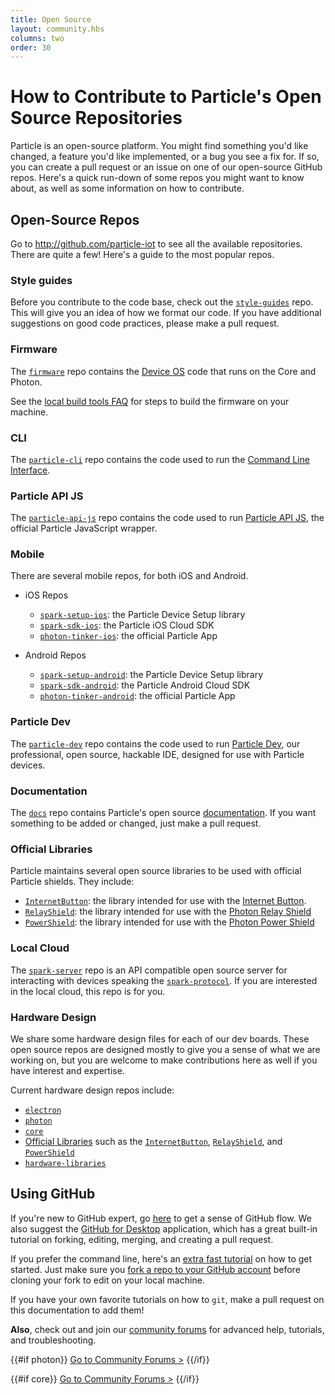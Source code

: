 ```yaml
---
title: Open Source
layout: community.hbs
columns: two
order: 30
---
```


# How to Contribute to Particle's Open Source Repositories

Particle is an open-source platform. You might find something you'd like changed, a feature you'd like implemented, or a bug you see a fix for. If so, you can create a pull request or an issue on one of our open-source GitHub repos. Here's a quick run-down of some repos you might want to know about, as well as some information on how to contribute.

## Open-Source Repos

Go to http://github.com/particle-iot to see all the available repositories. There are quite a few! Here's a guide to the most popular repos.


### Style guides

Before you contribute to the code base, check out the [`style-guides`](https://github.com/particle-iot/style-guides) repo. This will give you an idea of how we format our code. If you have additional suggestions on good code practices, please make a pull request.


### Firmware

The [`firmware`](https://github.com/particle-iot/firmware) repo contains
the [Device OS](/reference/device-os/firmware) code that runs on the Core and Photon.

See the [local build tools FAQ](/faq/particle-tools/local-build) for steps to build the firmware on your machine.


### CLI

The [`particle-cli`](https://github.com/particle-iot/particle-cli) repo contains the code used to run the [Command Line Interface](/guide/tools-and-features/cli).


### Particle API JS

The [`particle-api-js`](https://github.com/particle-iot/particle-api-js) repo contains the code used to run [Particle API JS](/reference/javascript), the official Particle JavaScript wrapper.


### Mobile

There are several mobile repos, for both iOS and Android.

- iOS Repos
   - [`spark-setup-ios`](https://github.com/particle-iot/spark-setup-ios): the Particle Device Setup library
   - [`spark-sdk-ios`](https://github.com/particle-iot/spark-sdk-ios): the Particle iOS Cloud SDK
   - [`photon-tinker-ios`](https://github.com/particle-iot/photon-tinker-ios): the official Particle App

- Android Repos
   - [`spark-setup-android`](https://github.com/particle-iot/spark-setup-android): the Particle Device Setup library
   - [`spark-sdk-android`](https://github.com/particle-iot/spark-sdk-android): the Particle Android Cloud SDK
   - [`photon-tinker-android`](https://github.com/particle-iot/photon-tinker-android): the official Particle App


### Particle Dev

The [`particle-dev`](https://github.com/particle-iot/particle-dev) repo contains the code used to run [Particle Dev](/guide/tools-and-features/dev), our professional, open source, hackable IDE, designed for use with Particle devices.


### Documentation

The [`docs`](https://github.com/particle-iot/docs) repo contains Particle's open source [documentation](/reference/device-os/firmware). If you want something to be added or changed, just make a pull request.


### Official Libraries

Particle maintains several open source libraries to be used with official Particle shields. They include:

- [`InternetButton`](https://github.com/particle-iot/InternetButton): the library intended for use with the [Internet Button](/datasheets/particle-shields/#internet-button).
- [`RelayShield`](https://github.com/particle-iot/RelayShield): the library intended for use with the [Photon Relay Shield](/datasheets/particle-shields/#relay-shield)
- [`PowerShield`](https://github.com/particle-iot/PowerShield): the library intended for use with the [Photon Power Shield](/datasheets/particle-shields/#power-shield)


### Local Cloud

The [`spark-server`](https://github.com/particle-iot/spark-server) repo is an API compatible open source server for interacting with devices speaking the [`spark-protocol`](https://github.com/particle-iot/spark-protocol). If you are interested in the local cloud, this repo is for you.


### Hardware Design

We share some hardware design files for each of our dev boards. These open source repos are designed mostly to give you a sense of what we are working on, but you are welcome to make contributions here as well if you have interest and expertise.

Current hardware design repos include:
- [`electron`](https://github.com/particle-iot/electron)
- [`photon`](https://github.com/particle-iot/photon)
- [`core`](https://github.com/particle-iot/core)
- [Official Libraries](#official-libraries) such as the [`InternetButton`](https://github.com/particle-iot/InternetButton), [`RelayShield`](https://github.com/particle-iot/RelayShield), and [`PowerShield`](https://github.com/particle-iot/PowerShield)
- [`hardware-libraries`](https://github.com/particle-iot/hardware-libraries)


## Using GitHub

If you're new to GitHub expert, go [here](https://guides.github.com/introduction/flow/index.html) to get a sense of GitHub flow. We also suggest the [GitHub for Desktop](https://desktop.github.com/) application, which has a great built-in tutorial on forking, editing, merging, and creating a pull request.

If you prefer the command line, here's an [extra fast tutorial](http://rogerdudler.github.io/git-guide/) on how to get started. Just make sure you [fork a repo to your GitHub account](https://help.github.com/articles/fork-a-repo/) before cloning your fork to edit on your local machine.

If you have your own favorite tutorials on how to `git`, make a pull request on this documentation to add them!

**Also**, check out and join our [community forums](http://community.particle.io/) for advanced help, tutorials, and troubleshooting.

{{#if photon}}
[Go to Community Forums >](http://community.particle.io/c/troubleshooting)
{{/if}}

{{#if core}}
[Go to Community Forums >](http://community.particle.io/c/troubleshooting)
{{/if}}
